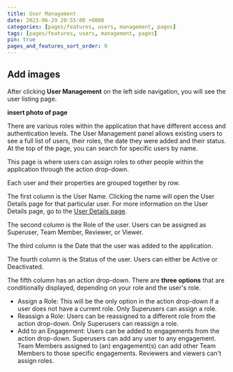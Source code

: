 ```yaml
---
title: User Management
date: 2023-06-29 20:55:00 +0800
categories: [pages/features, users, management, pages]
tags: [pages/features, users, management, pages]
pin: true
pages_and_features_sort_order: 9
---
```


## Add images

After clicking **User Management** on the left side navigation, you will see the user listing page.  

**insert photo of page**  

There are various roles within the application that have different access and authentication levels. The User Management panel allows existing users to see a full list of users, their roles, the date they were added and their status. At the top of the page, you can search for specific users by name. 

This page is where users can assign roles to other people within the application through the action drop-down. 

Each user and their properties are grouped together by row. 

The first column is the User Name. Clicking the name will open the User Details page for that particular user. For more information on the User Details page, go to the [User Details page](/met-guide/posts/user-details/).

The second column is the Role of the user. Users can be assigned as Superuser, Team Member, Reviewer, or Viewer.

The third column is the Date that the user was added to the application.

The fourth column is the Status of the user. Users can either be Active or Deactivated.

The fifth column has an action drop-down. There are **three options** that are conditionally displayed, depending on your role and the user's role.

- Assign a Role: This will be the only option in the action drop-down if a user does not have a current role. Only Superusers can assign a role.
- Reassign a Role: Users can be reassigned to a different role from the action drop-down. Only Superusers can reassign a role.
- Add to an Engagement: Users can be added to engagements from the action drop-down. Superusers can add any user to any engagement. Team Members assigned to (an) engagement(s) can add other Team Members to those specific engagements. Reviewers and viewers can't assign roles.

  
